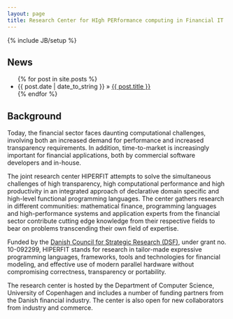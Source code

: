 ```yaml
---
layout: page
title: Research Center for HIgh PERformance computing in Financial IT
---
```

{% include JB/setup %}

## News

<ul class="posts">
  {% for post in site.posts %}
    <li><span>{{ post.date | date_to_string }}</span> &raquo; <a href="{{ BASE_PATH }}{{ post.url }}">{{ post.title }}</a></li>
  {% endfor %}
</ul>

## Background

Today, the financial sector faces daunting computational challenges,
involving both an increased demand for performance and increased
transparency requirements. In addition, time-to-market is increasingly
important for financial applications, both by commercial software
developers and in-house.

The joint research center HIPERFIT attempts to solve the simultaneous
challenges of high transparency, high computational performance and
high productivity in an integrated approach of declarative domain
specific and high-level functional programming languages. The center
gathers research in different communities: mathematical finance,
programming languages and high-performance systems and application
experts from the financial sector contribute cutting edge knowledge
from their respective fields to bear on problems transcending their
own field of expertise.

Funded by the [Danish Council for Strategic Research
(DSF)](http://en.fi.dk/councils-commissions/the-danish-council-for-strategic-research),
under grant no. 10-092299, HIPERFIT stands for research in tailor-made
expressive programming languages, frameworks, tools and technologies
for financial modeling, and effective use of modern parallel hardware
without compromising correctness, transparency or portability.

The research center is hosted by the Department of Computer Science,
University of Copenhagen and includes a number of funding partners
from the Danish financial industry. The center is also open for new
collaborators from industry and commerce.